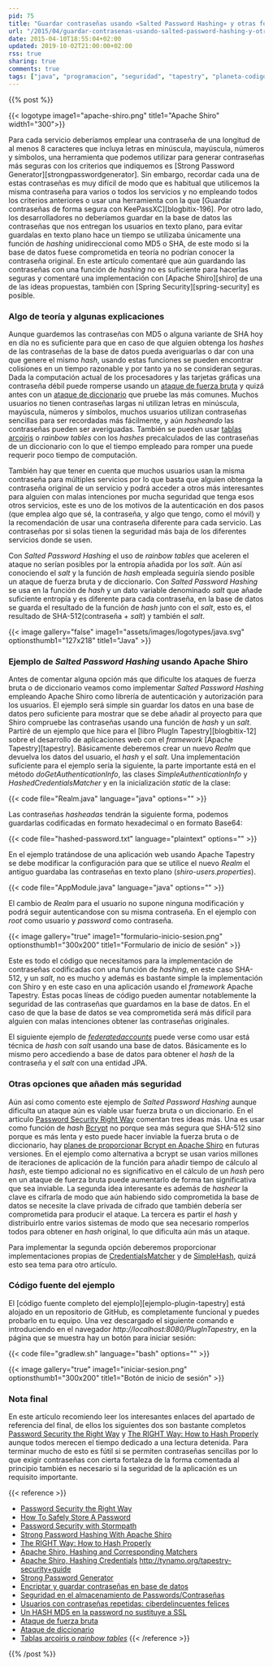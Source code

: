 ```yaml
---
pid: 75
title: "Guardar contraseñas usando «Salted Password Hashing» y otras formas correctas"
url: "/2015/04/guardar-contrasenas-usando-salted-password-hashing-y-otras-formas-correctas/"
date: 2015-04-10T18:55:04+02:00
updated: 2019-10-02T21:00:00+02:00
rss: true
sharing: true
comments: true
tags: ["java", "programacion", "seguridad", "tapestry", "planeta-codigo"]
---
```


{{% post %}}

{{< logotype image1="apache-shiro.png" title1="Apache Shiro" width1="300">}}

Para cada servicio deberíamos emplear una contraseña de una longitud de al menos 8 caracteres que incluya letras en minúscula, mayúscula, números y símbolos, una herramienta que podemos utilizar para generar contraseñas más seguras con los criterios que indiquemos es [Strong Password Generator][strongpasswordgenerator]. Sin embargo, recordar cada una de estas contraseñas es muy difícil de modo que es habitual que utilicemos la misma contraseña para varios o todos los servicios y no empleando todos los criterios anteriores o usar una herramienta con la que [Guardar contraseñas de forma segura con KeePassXC][blogbitix-196]. Por otro lado, los desarrolladores no deberíamos guardar en la base de datos las contraseñas que nos entregan los usuarios en texto plano, para evitar guardalas en texto plano hace un tiempo se utilizaba únicamente una función de _hashing_ unidireccional como MD5 o SHA, de este modo si la base de datos fuese comprometida en teoría no podrían conocer la contraseña original. En este artículo comentaré que aún guardando las contraseñas con una función de _hashing_ no es suficiente para hacerlas seguras y comentaré una implementación con [Apache Shiro][shiro] de una de las ideas propuestas, también con [Spring Security][spring-security] es posible.

### Algo de teoría y algunas explicaciones

Aunque guardemos las contraseñas con MD5 o alguna variante de SHA hoy en día no es suficiente para que en caso de que alguien obtenga los _hashes_ de las contraseñas de la base de datos pueda averiguarlas o dar con una que genere el mismo _hash_, usando estas funciones se pueden encontrar colisiones en un tiempo razonable y por tanto ya no se consideran seguras. Dada la computación actual de los procesadores y las tarjetas gráficas una contraseña débil puede romperse usando un [ataque de fuerza bruta](https://es.wikipedia.org/wiki/Ataque_de_fuerza_bruta) y quizá antes con un [ataque de diccionario](https://es.wikipedia.org/wiki/Ataque_de_diccionario) que pruebe las más comunes. Muchos usuarios no tienen contraseñas largas ni utilizan letras en minúscula, mayúscula, números y símbolos, muchos usuarios utilizan contraseñas sencillas para ser recordadas más fácilmente, y aún _hasheando_ las contraseñas pueden ser averiguadas. También se pueden usar [tablas arcoiris](https://es.wikipedia.org/wiki/Tabla_arco%C3%ADris) o _rainbow tables_ con los _hashes_ precalculados de las contraseñas de un diccionario con lo que el tiempo empleado para romper una puede requerir poco tiempo de computación.

También hay que tener en cuenta que muchos usuarios usan la misma contraseña para múltiples servicios por lo que basta que alguien obtenga la contraseña original de un servicio y podrá acceder a otros más interesantes para alguien con malas intenciones por mucha seguridad que tenga esos otros servicios, este es uno de los motivos de la autenticación en dos pasos (que emplea algo que sé, la contraseña, y algo que tengo, como el móvil) y la recomendación de usar una contraseña diferente para cada servicio. Las contraseñas por si solas tienen la seguridad más baja de los diferentes servicios donde se usen.

Con _Salted Password Hashing_ el uso de _rainbow tables_ que aceleren el ataque no serían posibles por la entropía añadida por los _salt_. Aún así conociendo el _salt_ y la función de _hash_ empleada seguiría siendo posible un ataque de fuerza bruta y de diccionario. Con _Salted Password Hashing_ se usa en la función de _hash_ y un dato variable denominado _salt_ que añade suficiente entropía y es diferente para cada contraseña, en la base de datos se guarda el resultado de la función de _hash_ junto con el _salt_, esto es, el resultado de SHA-512(contraseña + _salt_) y también el _salt_.

{{< image
    gallery="false"
    image1="assets/images/logotypes/java.svg" optionsthumb1="127x218" title1="Java" >}}

### Ejemplo de _Salted Password Hashing_ usando Apache Shiro

Antes de comentar alguna opción más que dificulte los ataques de fuerza bruta o de diccionario veamos como implementar _Salted Password Hashing_ empleando Apache Shiro como librería de autenticación y autorización para los usuarios. El ejemplo será simple sin guardar los datos en una base de datos pero suficiente para mostrar que se debe añadir al proyecto para que Shiro compruebe las contraseñas usando una función de _hash_ y un _salt_. Partiré de un ejemplo que hice para el [libro PlugIn Tapestry][blogbitix-12] sobre el desarrollo de aplicaciones web con el _framework_ [Apache Tapestry][tapestry]. Básicamente deberemos crear un nuevo _Realm_ que devuelva los datos del usuario, el _hash_ y el _salt_. Una implementación suficiente para el ejemplo sería la siguiente, la parte importante está en el método _doGetAuthenticationInfo_, las clases _SimpleAuthenticationInfo_ y _HashedCredentialsMatcher_ y en la inicialización _static_ de la clase:

{{< code file="Realm.java" language="java" options="" >}}

Las contraseñas _hasheadas_ tendrán la siguiente forma, podemos guardarlas codificadas en formato hexadecimal o en formato Base64:

{{< code file="hashed-password.txt" language="plaintext" options="" >}}

En el ejemplo tratándose de una aplicación web usando Apache Tapestry se debe modificar la configuración para que se utilice el nuevo _Realm_ el antiguo guardaba las contraseñas en texto plano (_shiro-users.properties_).

{{< code file="AppModule.java" language="java" options="" >}}

El cambio de _Realm_ para el usuario no supone ninguna modificación y podrá seguir autenticandose con su misma contraseña. En el ejemplo con _root_ como usuario y _password_ como contraseña.

{{< image
    gallery="true"
    image1="formulario-inicio-sesion.png" optionsthumb1="300x200" title1="Formulario de inicio de sesión" >}}

Este es todo el código que necesitamos para la implementación de contraseñas codificadas con una función de _hashing_, en este caso SHA-512, y un _salt_, no es mucho y además es bastante simple la implementación con Shiro y en este caso en una aplicación usando el _framework_ Apache Tapestry. Estas pocas líneas de código pueden aumentar notablemente la seguridad de las contraseñas que guardamos en la base de datos. En el caso de que la base de datos se vea comprometida será más difícil para alguien con malas intenciones obtener las contraseñas originales.

El siguiente ejemplo de [_federatedaccounts_](https://github.com/tynamo/tynamo-federatedaccounts/tree/master/tynamo-federatedaccounts-test/src/test/java/org/tynamo/security/federatedaccounts/testapp/services) puede verse como usar está técnica de _hash_ con _salt_ usando una base de datos. Básicamente es lo mismo pero accediendo a base de datos para obtener el _hash_ de la contraseña y el _salt_ con una entidad JPA.

### Otras opciones que añaden más seguridad

Aún así como comento este ejemplo de _Salted Password Hashing_ aunque dificulta un ataque aún es viable usar fuerza bruta o un diccionario. En el artículo [Password Security Right Way](https://stormpath.com/blog/password-security-right-way/) comentan tres ideas más. Una es usar como función de _hash_ [Bcrypt](http://bcrypt.sourceforge.net/) no porque sea más segura que SHA-512 sino porque es más lenta y esto puede hacer inviable la fuerza bruta o de diccionario, hay [planes de proporcionar Bcrypt en Apache Shiro](https://issues.apache.org/jira/browse/SHIRO-290) en futuras versiones. En el ejemplo como alternativa a bcrypt se usan varios millones de iteraciones de aplicación de la función para añadir tiempo de cálculo al _hash_, este tiempo adicional no es significativo en el cálculo de un _hash_ pero en un ataque de fuerza bruta puede aumentarlo de forma tan significativa que sea inviable. La segunda idea interesante es además de _hashear_ la clave es cifrarla de modo que aún habiendo sido comprometida la base de datos se necesite la clave privada de cifrado que también debería ser comprometida para producir el ataque. La tercera es partir el _hash_ y distribuirlo entre varios sistemas de modo que sea necesario romperlos todos para obtener en _hash_ original, lo que dificulta aún más un ataque.

Para implementar la segunda opción deberemos proporcionar implementaciones propias de [CredentialsMatcher](https://shiro.apache.org/static/1.2.3/apidocs/org/apache/shiro/authc/credential/CredentialsMatcher.html) y de [SimpleHash](https://shiro.apache.org/static/1.2.3/apidocs/org/apache/shiro/crypto/hash/SimpleHash.html), quizá esto sea tema para otro artículo.

### Código fuente del ejemplo

El [código fuente completo del ejemplo][ejemplo-plugin-tapestry] está alojado en un repositorio de GitHub, es completamente funcional y puedes probarlo en tu equipo. Una vez descargado el siguiente comando e introduciendo en el navegador _http\://localhost:8080/PlugInTapestry_, en la página que se muestra hay un botón para iniciar sesión:

{{< code file="gradlew.sh" language="bash" options="" >}}

{{< image
    gallery="true"
    image1="iniciar-sesion.png" optionsthumb1="300x200" title1="Botón de inicio de sesión" >}}

### Nota final

En este artículo recomiendo leer los interesantes enlaces del apartado de referencia del final, de ellos los siguientes dos son bastante completos [Password Security the Right Way](https://stormpath.com/blog/password-security-right-way/) y [The RIGHT Way: How to Hash Properly](https://crackstation.net/hashing-security.htm) aunque todos merecen el tiempo dedicado a una lectura detenida. Para terminar mucho de esto es fútil si se permiten contraseñas sencillas por lo que exigir contraseñas con cierta fortaleza de la forma comentada al principio también es necesario si la seguridad de la aplicación es un requisito importante.

{{< reference >}}
* [Password Security the Right Way](https://stormpath.com/blog/password-security-right-way/)
* [How To Safely Store A Password](http://codahale.com/how-to-safely-store-a-password/)
* [Password Security with Stormpath](https://stormpath.com/product/password_security/)
* [Strong Password Hashing With Apache Shiro](https://stormpath.com/blog/strong-password-hashing-apache-shiro/)
* [The RIGHT Way: How to Hash Properly](https://crackstation.net/hashing-security.htm#properhashing)
* [Apache Shiro, Hashing and Corresponding Matchers](http://shiro.apache.org/realm.html#Realm-HashingandCorrespondingMatchers)
* [Apache Shiro, Hashing Credentials](http://shiro.apache.org/realm.html#Realm-HashingCredentials)
http://tynamo.org/tapestry-security+guide<br>
* [Strong Password Generator](http://strongpasswordgenerator.com/)
* [Encriptar y guardar contraseñas en base de datos](http://www.arumeinformatica.es/blog/encriptar-y-guardar-contrasenas-en-base-de-datos/)
* [Seguridad en el almacenamiento de Passwords/Contraseñas](http://www.michael-pratt.com/blog/8/Seguridad-en-el-almacenamiento-de-PasswordsContrasenas/)
* [Usuarios con contraseñas repetidas: ciberdelincuentes felices](http://www.osi.es/ca/node/4522)
* [Un HASH MD5 en la password no sustituye a SSL](http://www.elladodelmal.com/2015/03/un-hash-md5-en-la-password-no-susituye.html)
* [Ataque de fuerza bruta](https://es.wikipedia.org/wiki/Ataque_de_fuerza_bruta)
* [Ataque de diccionario](https://es.wikipedia.org/wiki/Ataque_de_diccionario)
* [Tablas arcoiris o _rainbow tables_](https://es.wikipedia.org/wiki/Tabla_arco%C3%ADris)
{{< /reference >}}

{{% /post %}}
